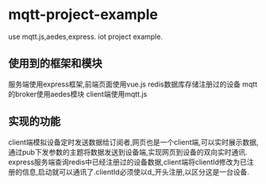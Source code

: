 # mqtt-project-example
use mqtt.js,aedes,express. iot project example. 

## 使用到的框架和模块
服务端使用express框架,前端页面使用vue.js
redis数据库存储注册过的设备
mqtt的broker使用aedes模块
client端使用mqtt.js
## 实现的功能
client端模拟设备定时发送数据给订阅者,网页也是一个client端,可以实时展示数据,通过pub下发参数的主题将数据发送到设备端,实现网页到设备的双向实时通讯.
express服务端查询redis中已经注册过的设备数据,client端将clientId修改为已注册的信息,启动就可以通讯了.clientId必须使以d_开头注册,以区分这是一台设备.
